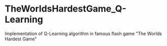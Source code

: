 # TheWorldsHardestGame_Q-Learning
Implementation of Q-Learning algorithm in famous flash game "The Worlds Hardest Game"
